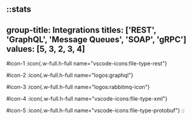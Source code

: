 ::stats
---
group-title: Integrations
titles: ['REST', 'GraphQL', 'Message Queues', 'SOAP', 'gRPC']
values: [5, 3, 2, 3, 4]
---
#icon-1
  :icon{.w-full.h-full name="vscode-icons:file-type-rest"}

#icon-2
  :icon{.w-full.h-full name="logos:graphql"}

#icon-3
  :icon{.w-full.h-full name="logos:rabbitmq-icon"}

#icon-4
  :icon{.w-full.h-full name="vscode-icons:file-type-xml"}

#icon-5
  :icon{.w-full.h-full name="vscode-icons:file-type-protobuf"}
::